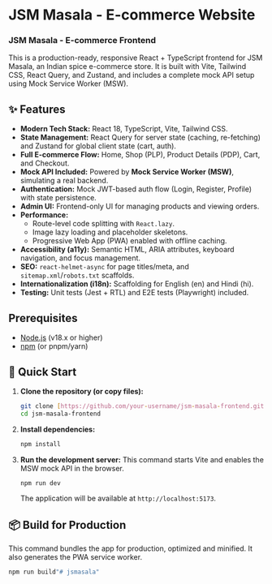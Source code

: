 # JSM Masala - E-commerce Website 
### JSM Masala - E-commerce Frontend

This is a production-ready, responsive React + TypeScript frontend for JSM Masala, an Indian spice e-commerce store. It is built with Vite, Tailwind CSS, React Query, and Zustand, and includes a complete mock API setup using Mock Service Worker (MSW).

## ✨ Features

* **Modern Tech Stack:** React 18, TypeScript, Vite, Tailwind CSS.
* **State Management:** React Query for server state (caching, re-fetching) and Zustand for global client state (cart, auth).
* **Full E-commerce Flow:** Home, Shop (PLP), Product Details (PDP), Cart, and Checkout.
* **Mock API Included:** Powered by **Mock Service Worker (MSW)**, simulating a real backend.
* **Authentication:** Mock JWT-based auth flow (Login, Register, Profile) with state persistence.
* **Admin UI:** Frontend-only UI for managing products and viewing orders.
* **Performance:**
    * Route-level code splitting with `React.lazy`.
    * Image lazy loading and placeholder skeletons.
    * Progressive Web App (PWA) enabled with offline caching.
* **Accessibility (a11y):** Semantic HTML, ARIA attributes, keyboard navigation, and focus management.
* **SEO:** `react-helmet-async` for page titles/meta, and `sitemap.xml`/`robots.txt` scaffolds.
* **Internationalization (i18n):** Scaffolding for English (en) and Hindi (hi).
* **Testing:** Unit tests (Jest + RTL) and E2E tests (Playwright) included.

## Prerequisites

* [Node.js](https://nodejs.org/) (v18.x or higher)
* [npm](https://www.npmjs.com/) (or pnpm/yarn)

## 🚀 Quick Start

1.  **Clone the repository (or copy files):**
    ```bash
    git clone [https://github.com/your-username/jsm-masala-frontend.git](https://github.com/your-username/jsm-masala-frontend.git)
    cd jsm-masala-frontend
    ```

2.  **Install dependencies:**
    ```bash
    npm install
    ```

3.  **Run the development server:**
    This command starts Vite and enables the MSW mock API in the browser.
    ```bash
    npm run dev
    ```
    The application will be available at `http://localhost:5173`.

## 📦 Build for Production

This command bundles the app for production, optimized and minified. It also generates the PWA service worker.

```bash
npm run build"# jsmasala" 
